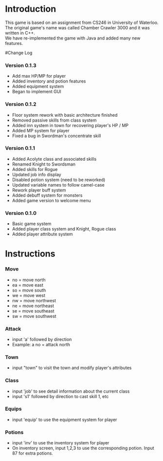 # Introduction
This game is based on an assignment from CS246 in University of Waterloo.<br>
The original game's name was called Chamber Crawler 3000 and it was written in C++.<br>
We have re-implemented the game with Java and added many new features.

#Change Log

### Version 0.1.3
- Add max HP/MP for player
- Added inventory and potion features
- Added equipment system
- Began to implement GUI


### Version 0.1.2
- Floor system rework with basic architecture finished
- Removed passive skills from class system
- Added inn system in town for recovering player's HP / MP
- Added MP system for player
- Fixed a bug in Swordman's concentrate skill


### Version 0.1.1
- Added Acolyte class and associated skills
- Renamed Knight to Swordsman
- Added skills for Rogue
- Updated job info display
- Disabled potion system (need to be reworked)
- Updated variable names to follow camel-case
- Rework player buff system
- Added debuff system for monsters
- Added game version to welcome menu


### Version 0.1.0
- Basic game system
- Added player class system and Knight, Rogue class
- Added player attribute system
   


# Instructions

### Move
- no = move north
- ea = move east
- so = move south
- we = move west
- nw = move northwest
- ne = move northeast
- se = move southeast
- sw = move southwest

### Attack
- input 'a' followed by direction <br>
- Example: a no = attack north

### Town
- input "town" to visit the town and modify player's attributes

### Class
- input 'job' to see detail information about the current class<br>
- input 's1' followed by direction to cast skill 1, etc<br>

### Equips
- input 'equip' to use the equipment system for player<br>

### Potions
- input 'inv' to use the inventory system for player<br>
- On inventory screen, input 1,2,3 to use the corresponding potion. Input 87 for extra potions.
